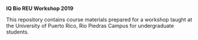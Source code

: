 **IQ Bio REU Workshop 2019**

This repository contains course materials prepared for a workshop taught at the University of Puerto Rico, Rio Piedras Campus for undergraduate students. 
